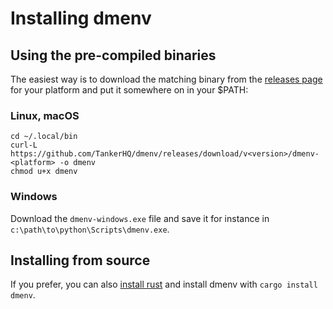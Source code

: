 # Installing dmenv

## Using the pre-compiled binaries

The easiest way is to download the matching binary from the [releases page](https://github.com/TankerHQ/dmenv/releases) for your platform and put it
somewhere on in your $PATH:

### Linux, macOS

```console
cd ~/.local/bin
curl-L https://github.com/TankerHQ/dmenv/releases/download/v<version>/dmenv-<platform> -o dmenv
chmod u+x dmenv
```

### Windows

Download the `dmenv-windows.exe` file and save it for instance in `c:\path\to\python\Scripts\dmenv.exe`.

## Installing from source

If you prefer, you can also [install rust](https://www.rust-lang.org/en-US/install.html) and install dmenv with `cargo install dmenv`.
